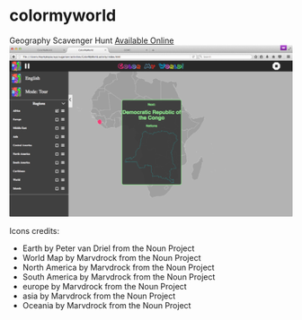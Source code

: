 # colormyworld
Geography Scavenger Hunt
[Available Online](http://dev.asymptopia.org/static/colormyworld)
<img src='img/colormyworld-region-toggles.png'/>

Icons credits:

* Earth by Peter van Driel from the Noun Project
* World Map by Marvdrock from the Noun Project
* North America by Marvdrock from the Noun Project
* South America by Marvdrock from the Noun Project
* europe by Marvdrock from the Noun Project
* asia by Marvdrock from the Noun Project
* Oceania by Marvdrock from the Noun Project
